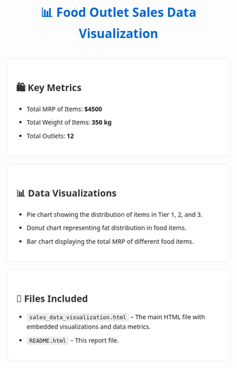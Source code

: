 <h1 style="font-family: 'Segoe UI', Tahoma, Geneva, Verdana, sans-serif; color: #0066cc; padding: 20px 0; text-align: center;">
  📊 Food Outlet Sales Data Visualization
</h1>

<div style="background: #ffffff; padding: 20px; margin-top: 20px; border-radius: 8px; box-shadow: 0 0 5px rgba(0,0,0,0.1); max-width: 800px; margin-left: auto; margin-right: auto;">
  <h2 style="font-family: 'Segoe UI', Tahoma, Geneva, Verdana, sans-serif; color: #333;">
    🛍️ Key Metrics
  </h2>
  <ul style="font-family: 'Segoe UI', Tahoma, Geneva, Verdana, sans-serif; line-height: 1.6;">
    <li style="margin: 8px 0;">Total MRP of Items: <strong>$4500</strong></li>
    <li style="margin: 8px 0;">Total Weight of Items: <strong>350 kg</strong></li>
    <li style="margin: 8px 0;">Total Outlets: <strong>12</strong></li>
  </ul>
</div>

<div style="background: #ffffff; padding: 20px; margin-top: 20px; border-radius: 8px; box-shadow: 0 0 5px rgba(0,0,0,0.1); max-width: 800px; margin-left: auto; margin-right: auto;">
  <h2 style="font-family: 'Segoe UI', Tahoma, Geneva, Verdana, sans-serif; color: #333;">
    📊 Data Visualizations
  </h2>
  <ul style="font-family: 'Segoe UI', Tahoma, Geneva, Verdana, sans-serif; line-height: 1.6;">
    <li style="margin: 8px 0;">Pie chart showing the distribution of items in Tier 1, 2, and 3.</li>
    <li style="margin: 8px 0;">Donut chart representing fat distribution in food items.</li>
    <li style="margin: 8px 0;">Bar chart displaying the total MRP of different food items.</li>
  </ul>
</div>

<div style="background: #ffffff; padding: 20px; margin-top: 20px; border-radius: 8px; box-shadow: 0 0 5px rgba(0,0,0,0.1); max-width: 800px; margin-left: auto; margin-right: auto;">
  <h2 style="font-family: 'Segoe UI', Tahoma, Geneva, Verdana, sans-serif; color: #333;">
    📁 Files Included
  </h2>
  <ul style="font-family: 'Segoe UI', Tahoma, Geneva, Verdana, sans-serif; line-height: 1.6;">
    <li style="margin: 8px 0;"><code style="background: #eee; padding: 2px 6px; border-radius: 4px; font-size: 0.9em;">sales_data_visualization.html</code> – The main HTML file with embedded visualizations and data metrics.</li>
    <li style="margin: 8px 0;"><code style="background: #eee; padding: 2px 6px; border-radius: 4px; font-size: 0.9em;">README.html</code> – This report file.</li>
  </ul>
</div>
